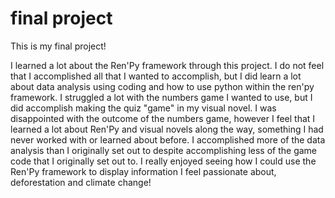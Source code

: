 # final project

This is my final project!

I learned a lot about the Ren'Py framework through this project. I do not feel that I accomplished all that I wanted to accomplish, but I did learn a lot about data analysis using coding and how to use python
within the ren'py framework. I struggled a lot with the numbers game I wanted to use, but I did accomplish making the quiz "game" in my visual novel. I was disappointed with the outcome of the numbers game, however I 
feel that I learned a lot about Ren'Py and visual novels along the way, something I had never worked with or learned about before. I accomplished more of the data analysis than I originally set out to despite accomplishing less of the game code that I originally set out to. I really enjoyed seeing how I could use the Ren'Py framework to display information I feel passionate about, deforestation and climate change!
